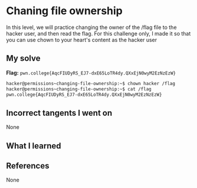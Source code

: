 # Chaning file ownership
In this level, we will practice changing the owner of the /flag file to the hacker user, and then read the flag. For this challenge only, I made it so that you can use chown to your heart's content as the hacker user
## My solve
**Flag:** `pwn.college{AqcFIUDyRS_EJ7-dxE65LoTR4dy.QXxEjN0wyM2EzNzEzW}`

```bash
hacker@permissions~changing-file-ownership:~$ chown hacker /flag
hacker@permissions~changing-file-ownership:~$ cat /flag
pwn.college{AqcFIUDyRS_EJ7-dxE65LoTR4dy.QXxEjN0wyM2EzNzEzW}
```
## Incorrect tangents I went on
None
## What I learned

## References 
None